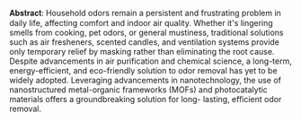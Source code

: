 𝐀𝐛𝐬𝐭𝐫𝐚𝐜𝐭:
Household odors remain a persistent and frustrating problem in daily life, affecting comfort
and indoor air quality. Whether it's lingering smells from cooking, pet odors, or general
mustiness, traditional solutions such as air fresheners, scented candles, and ventilation
systems provide only temporary relief by masking rather than eliminating the root cause.
Despite advancements in air purification and chemical science, a long-term, energy-efficient,
and eco-friendly solution to odor removal has yet to be widely adopted.
Leveraging advancements in nanotechnology, the use of nanostructured metal-organic
frameworks (MOFs) and photocatalytic materials offers a groundbreaking solution for long-
lasting, efficient odor removal.
